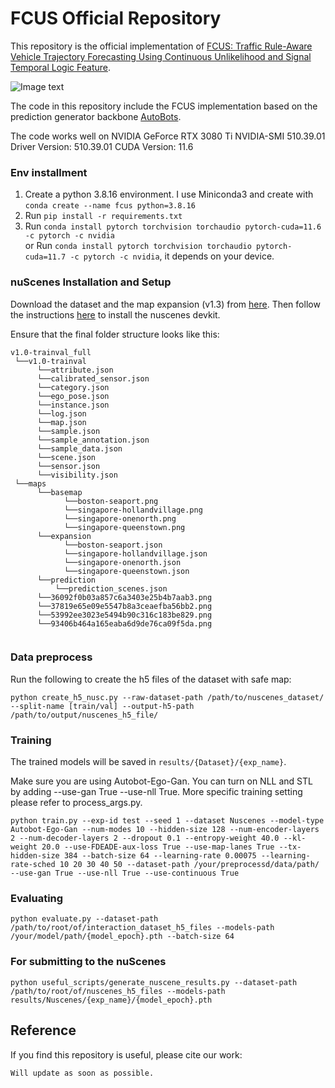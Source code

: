 # FCUS Official Repository

This repository is the official implementation of [FCUS: Traffic Rule-Aware Vehicle Trajectory Forecasting Using Continuous Unlikelihood and Signal Temporal Logic Feature](https://chantsss.github.io/FCUS/).

![Image text](https://github.com/chantsss/FCUS/docs/overview.png)


The code in this repository include the FCUS implementation based on the prediction generator backbone [AutoBots](https://arxiv.org/abs/2104.00563).

The code works well on NVIDIA GeForce RTX 3080 Ti NVIDIA-SMI 510.39.01    Driver Version: 510.39.01    CUDA Version: 11.6

### Env installment

1. Create a python 3.8.16 environment. I use Miniconda3 and create with 
`conda create --name fcus python=3.8.16`
2. Run `pip install -r requirements.txt`
3. Run `conda install pytorch torchvision torchaudio pytorch-cuda=11.6 -c pytorch -c nvidia`<br />
   or Run `conda install pytorch torchvision torchaudio pytorch-cuda=11.7 -c pytorch -c nvidia`, it depends on your device.

### nuScenes Installation and Setup

Download the dataset and the map expansion (v1.3) from [here](https://www.nuscenes.org/nuscenes#download).
Then follow the instructions [here](https://github.com/nutonomy/nuscenes-devkit) to install the nuscenes devkit.

Ensure that the final folder structure looks like this:
```
v1.0-trainval_full
 └──v1.0-trainval
      └──attribute.json
      └──calibrated_sensor.json
      └──category.json
      └──ego_pose.json
      └──instance.json
      └──log.json
      └──map.json
      └──sample.json
      └──sample_annotation.json
      └──sample_data.json
      └──scene.json
      └──sensor.json
      └──visibility.json
 └──maps
      └──basemap
            └──boston-seaport.png
            └──singapore-hollandvillage.png
            └──singapore-onenorth.png
            └──singapore-queenstown.png
      └──expansion
            └──boston-seaport.json
            └──singapore-hollandvillage.json
            └──singapore-onenorth.json
            └──singapore-queenstown.json
      └──prediction
          └──prediction_scenes.json
      └──36092f0b03a857c6a3403e25b4b7aab3.png
      └──37819e65e09e5547b8a3ceaefba56bb2.png
      └──53992ee3023e5494b90c316c183be829.png
      └──93406b464a165eaba6d9de76ca09f5da.png
      
```

### Data preprocess

Run the following to create the h5 files of the dataset with safe map:

```
python create_h5_nusc.py --raw-dataset-path /path/to/nuscenes_dataset/ --split-name [train/val] --output-h5-path /path/to/output/nuscenes_h5_file/
```

### Training

The trained models will be saved in `results/{Dataset}/{exp_name}`. 

Make sure you are using Autobot-Ego-Gan. 
You can turn on NLL and STL by adding --use-gan True --use-nll True. More specific training setting please refer to process_args.py. 

```
python train.py --exp-id test --seed 1 --dataset Nuscenes --model-type Autobot-Ego-Gan --num-modes 10 --hidden-size 128 --num-encoder-layers 2 --num-decoder-layers 2 --dropout 0.1 --entropy-weight 40.0 --kl-weight 20.0 --use-FDEADE-aux-loss True --use-map-lanes True --tx-hidden-size 384 --batch-size 64 --learning-rate 0.00075 --learning-rate-sched 10 20 30 40 50 --dataset-path /your/preprocessd/data/path/ --use-gan True --use-nll True --use-continuous True
```

### Evaluating

```
python evaluate.py --dataset-path /path/to/root/of/interaction_dataset_h5_files --models-path /your/model/path/{model_epoch}.pth --batch-size 64
```

### For submitting to the nuScenes

```
python useful_scripts/generate_nuscene_results.py --dataset-path /path/to/root/of/nuscenes_h5_files --models-path results/Nuscenes/{exp_name}/{model_epoch}.pth 
```


## Reference

If you find this repository is useful, please cite our work:

```
Will update as soon as possible.
```


